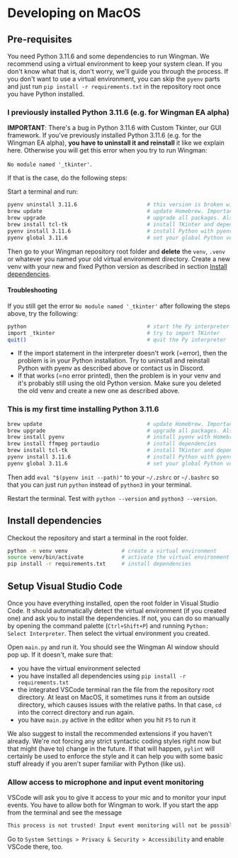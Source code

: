 # Developing on MacOS

## Pre-requisites

You need Python 3.11.6 and some dependencies to run Wingman. We recommend using a virtual environment to keep your system clean. If you don't know what that is, don't worry, we'll guide you through the process. If you don't want to use a virtual environment, you can skip the `pyenv` parts and just run `pip install -r requirements.txt` in the repository root once you have Python installed.

### I previously installed Python 3.11.6 (e.g. for Wingman EA alpha)

**IMPORTANT**: There's a bug in Python 3.11.6 with Custom Tkinter, our GUI framework. If you've previously installed Python 3.11.6 (e.g. for the Wingman EA alpha), **you have to uninstall it and reinstall** it like we explain here. Otherwise you will get this error when you try to run Wingman:

`No module named '_tkinter'`.

If that is the case, do the following steps:

Start a terminal and run:

```bash
pyenv uninstall 3.11.6                      # this version is broken with TKinter, so uninstall it
brew update                                 # update Homebrew. Important!
brew upgrade                                # upgrade all packages. Also important!
brew install tcl-tk                         # install TKinter and dependencies
pyenv install 3.11.6                        # install Python with pyenv, this time WITH TKinter
pyenv global 3.11.6                         # set your global Python version
```

Then go to your Wingman repository root folder and **delete** the `venv`, `.venv` or whatever you named your old virtual environment directory.
Create a new venv with your new and fixed Python version as described in section [Install dependencies](#install-dependencies).

#### Troubleshooting

If you still get the error `No module named '_tkinter'` after following the steps above, try the following:

```bash
python                                      # start the Py interpreter
import _tkinter                             # try to import TKinter
quit()                                      # quit the Py interpreter
```

- If the import statement in the interpreter doesn't work (=error), then the problem is in your Python installation. Try to uninstall and reinstall Python with pyenv as described above or contact us in Discord.
- If that works (=no error printed), then the problem is in your venv and it's probably still using the old Python version. Make sure you deleted the old venv and create a new one as described above.

### This is my first time installing Python 3.11.6

```bash
brew update                                 # update Homebrew. Important!
brew upgrade                                # upgrade all packages. Also important!
brew install pyenv                          # install pyenv with Homebrew
brew install ffmpeg portaudio               # install dependencies
brew install tcl-tk                         # install TKinter and dependencies
pyenv install 3.11.6                        # install Python with pyenv
pyenv global 3.11.6                         # set your global Python version
```

Then add `eval "$(pyenv init --path)"` to your `~/.zshrc` or `~/.bashrc` so that you can just run `python` instead of `python3` in your terminal.

Restart the terminal. Test with `python --version` and `python3 --version`.

## Install dependencies

Checkout the repository and start a terminal in the root folder.

```bash
python -m venv venv                 # create a virtual environment
source venv/bin/activate            # activate the virtual environment
pip install -r requirements.txt     # install dependencies
```

## Setup Visual Studio Code

Once you have everything installed, open the root folder in Visual Studio Code. It should automatically detect the virtual environment (if you created one) and ask you to install the dependencies. If not, you can do so manually by opening the command palette (`Ctrl+Shift+P`) and running `Python: Select Interpreter`. Then select the virtual environment you created.

Open `main.py` and run it. You should see the Wingman AI window should pop up. If it doesn't, make sure that:

- you have the virtual environment selected
- you have installed all dependencies using `pip install -r requirements.txt`
- the integrated VSCode terminal ran the file from the repository root directory. At least on MacOS, it sometimes runs it from an outside directory, which causes issues with the relative paths. In that case, `cd` into the correct directory and run again.
- you have `main.py` active in the editor when you hit `F5` to run it

We also suggest to install the recommended extensions if you haven't already. We're not forcing any strict syntactic coding styles right now but that might (have to) change in the future. If that will happen, `pylint` will certainly be used to enforce the style and it can help you with some basic stuff already if you aren't super familiar with Python (like us).

### Allow access to microphone and input event monitoring

VSCode will ask you to give it access to your mic and to monitor your input events. You have to allow both for Wingman to work. If you start the app from the terminal and see the message

```bash
This process is not trusted! Input event monitoring will not be possible until it is added to accessibility clients.
```

Go to `System Settings > Privacy & Security > Accessibility` and enable VSCode there, too.
